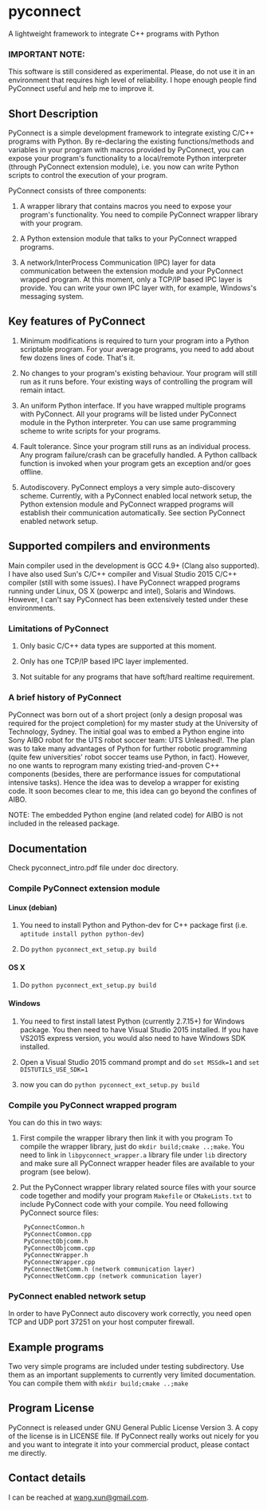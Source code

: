 # pyconnect
A lightweight framework to integrate C++ programs with Python

### IMPORTANT NOTE:
This software is still considered as experimental. Please, do not use it in an environment that requires high level of reliability. I hope enough people find PyConnect useful and help me to improve it.

## Short Description
PyConnect is a simple development framework to integrate existing C/C++ programs with Python. By re-declaring the existing functions/methods and variables in your program with macros provided by PyConnect, you can expose your program's functionality to a local/remote Python interpreter (through PyConnect extension module), i.e. you now can write Python scripts to control the execution of your program.

PyConnect consists of three components:

1. A wrapper library that contains macros you need to expose your program's functionality. You need to compile PyConnect wrapper library with your program.

2. A Python extension module that talks to your PyConnect wrapped programs.

3. A network/InterProcess Communication (IPC) layer for data communication between the extension module and your PyConnect wrapped program. At this moment, only a TCP/IP based IPC layer is provide. You can write your own IPC layer with, for example, Windows's messaging system.


## Key features of PyConnect

1. Minimum modifications is required to turn your program into a Python scriptable program. For your average programs, you need to add about few dozens lines of code. That's it.

2. No changes to your program's existing behaviour. Your program will still run as it runs before. Your existing ways of controlling the program will remain intact.

3. An uniform Python interface. If you have wrapped multiple programs with PyConnect. All your programs will be listed under PyConnect module in the Python interpreter. You can use same programming scheme to write scripts for your programs.

4. Fault tolerance. Since your program still runs as an individual process. Any program failure/crash can be gracefully handled. A Python callback function is invoked when your program gets an exception and/or goes offline.

5. Autodiscovery. PyConnect employs a very simple auto-discovery scheme. Currently, with a PyConnect enabled local network setup, the Python extension module and PyConnect wrapped programs will establish their communication automatically. See section PyConnect enabled network setup.

## Supported compilers and environments
Main compiler used in the development is GCC 4.9+ (Clang also supported).
I have also used Sun's C/C++ compiler and Visual Studio 2015 C/C++ compiler (still with some issues).
I have PyConnect wrapped programs running under Linux, OS X (powerpc and intel), Solaris and Windows. However, I can't say PyConnect has been extensively tested under these environments.

### Limitations of PyConnect

1. Only basic C/C++ data types are supported at this moment.

2. Only has one TCP/IP based IPC layer implemented.

3. Not suitable for any programs that have soft/hard realtime requirement.

### A brief history of PyConnect
PyConnect was born out of a short project (only a design proposal was required for the project completion) for my master study at the University of Technology, Sydney. The initial goal was to embed a Python engine into Sony AIBO robot for the UTS robot soccer team: UTS Unleashed!. The plan was to take many advantages of Python for further robotic programming (quite few universities' robot soccer teams use Python, in fact). However, no one wants to reprogram many existing tried-and-proven C++ components (besides, there are performance issues for computational intensive tasks). Hence the idea was to develop a wrapper for existing code. It soon becomes clear to me, this idea can go beyond the confines of AIBO. 

NOTE: The embedded Python engine (and related code) for AIBO is not included in the released package.

## Documentation
Check pyconnect_intro.pdf file under doc directory.

### Compile PyConnect extension module
#### Linux (debian)

1. You need to install Python and Python-dev for C++ package first (i.e. `aptitude install python python-dev`)

2. Do `python pyconnect_ext_setup.py build`

#### OS X

1. Do `python pyconnect_ext_setup.py build`

#### Windows

1. You need to first install latest Python (currently 2.7.15+) for Windows package. You then need to have Visual Studio 2015 installed. If you have VS2015 express version, you would also need to have Windows SDK installed.

2. Open a Visual Studio 2015 command prompt and do `set MSSdk=1` and `set DISTUTILS_USE_SDK=1`

3. now you can do `python pyconnect_ext_setup.py build`

### Compile you PyConnect wrapped program

You can do this in two ways:

1. First compile the wrapper library then link it with you program
To compile the wrapper library, just do `mkdir build;cmake ..;make`. You need to link in `libpyconnect_wrapper.a` library file under `lib` directory and make sure all PyConnect wrapper header files are available to your program (see below).

2. Put the PyConnect wrapper library related source files with your source code together and modify your program `Makefile` or `CMakeLists.txt` to include PyConnect code with your compile. You need following PyConnect source files:

        PyConnectCommon.h
        PyConnectCommon.cpp
        PyConnectObjcomm.h
        PyConnectObjcomm.cpp
        PyConnectWrapper.h
        PyConnectWrapper.cpp
        PyConnectNetComm.h (network communication layer)
        PyConnectNetComm.cpp (network communication layer)


### PyConnect enabled network setup

In order to have PyConnect auto discovery work correctly, you need open TCP and UDP port 37251 on your host computer firewall.

## Example programs
Two very simple programs are included under testing subdirectory. Use them as an important supplements to currently very limited documentation. You can compile them with `mkdir build;cmake ..;make`

## Program License

PyConnect is released under GNU General Public License Version 3. A copy of the license is in LICENSE file. If PyConnect really works out nicely for you and you want to integrate it into your commercial product, please contact me directly.

## Contact details
I can be reached at wang.xun@gmail.com.
